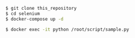 
```bash
$ git clone this_repository
$ cd selenium
$ docker-compose up -d
```
```bash
$ docker exec -it python /root/script/sample.py
```
